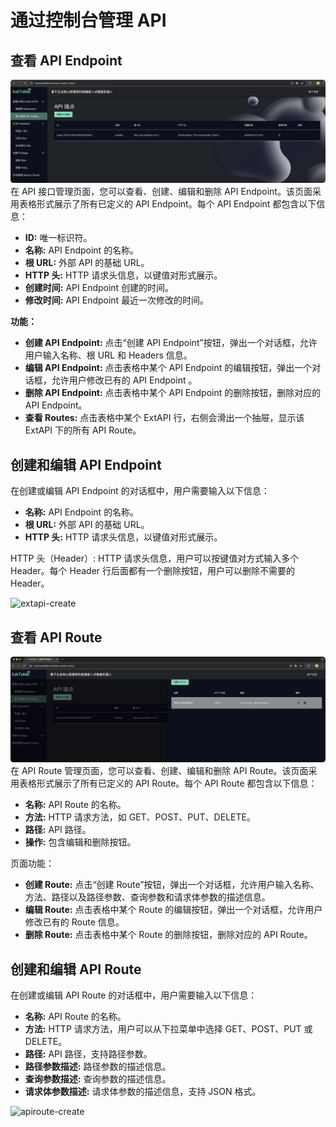 # 通过控制台管理 API

## 查看 API Endpoint
![at-extapi-list.png](..%2F..%2Fstatic%2Fimg%2Fasktable%2Fat-extapi-list.png)
在 API 接口管理页面，您可以查看、创建、编辑和删除 API Endpoint。该页面采用表格形式展示了所有已定义的 API Endpoint。每个 API Endpoint 都包含以下信息：

* **ID:** 唯一标识符。
* **名称:** API Endpoint 的名称。
* **根 URL:** 外部 API 的基础 URL。
* **HTTP 头:** HTTP 请求头信息，以键值对形式展示。
* **创建时间:** API Endpoint 创建的时间。
* **修改时间:** API Endpoint 最近一次修改的时间。


**功能：**

* **创建 API Endpoint:** 点击“创建 API Endpoint”按钮，弹出一个对话框，允许用户输入名称、根 URL 和 Headers 信息。
* **编辑 API Endpoint:** 点击表格中某个 API Endpoint 的编辑按钮，弹出一个对话框，允许用户修改已有的 API Endpoint 。
* **删除 API Endpoint:** 点击表格中某个 API Endpoint 的删除按钮，删除对应的 API Endpoint。
* **查看 Routes:** 点击表格中某个 ExtAPI 行，右侧会滑出一个抽屉，显示该 ExtAPI 下的所有 API Route。


## 创建和编辑 API Endpoint

在创建或编辑 API Endpoint 的对话框中，用户需要输入以下信息：

* **名称:** API Endpoint 的名称。
* **根 URL:** 外部 API 的基础 URL。
* **HTTP 头:** HTTP 请求头信息，以键值对形式展示。

HTTP 头（Header）: HTTP 请求头信息，用户可以按键值对方式输入多个 Header。每个 Header 行后面都有一个删除按钮，用户可以删除不需要的 Header。

<div className="img-center medium">
  <img src="/img/asktable/at-extapi-create.png" alt="extapi-create" />
</div>


## 查看 API Route 
![at-apiroute-list.png](..%2F..%2Fstatic%2Fimg%2Fasktable%2Fat-apiroute-list.png)
在 API Route 管理页面，您可以查看、创建、编辑和删除 API Route。该页面采用表格形式展示了所有已定义的 API Route。每个 API Route 都包含以下信息：

* **名称:** API Route 的名称。
* **方法:** HTTP 请求方法，如 GET、POST、PUT、DELETE。
* **路径:** API 路径。
* **操作:** 包含编辑和删除按钮。

页面功能：

* **创建 Route:** 点击“创建 Route”按钮，弹出一个对话框，允许用户输入名称、方法、路径以及路径参数、查询参数和请求体参数的描述信息。
* **编辑 Route:** 点击表格中某个 Route 的编辑按钮，弹出一个对话框，允许用户修改已有的 Route 信息。
* **删除 Route:** 点击表格中某个 Route 的删除按钮，删除对应的 API Route。


## 创建和编辑 API Route

在创建或编辑 API Route 的对话框中，用户需要输入以下信息：

* **名称:** API Route 的名称。
* **方法:** HTTP 请求方法，用户可以从下拉菜单中选择 GET、POST、PUT 或 DELETE。
* **路径:** API 路径，支持路径参数。
* **路径参数描述:** 路径参数的描述信息。
* **查询参数描述:** 查询参数的描述信息。
* **请求体参数描述:** 请求体参数的描述信息，支持 JSON 格式。

<div className="img-center large">
  <img src="/img/asktable/at-apiroute-create.png" alt="apiroute-create" />
</div>

